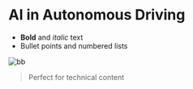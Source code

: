 # AI in Autonomous Driving


- **Bold** and *italic* text
- Bullet points and numbered lists

![bb](../../mesterseges_intelligencia/ai02.png) 

> Perfect for technical content 